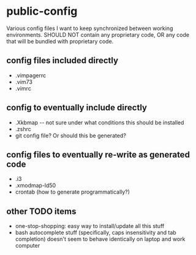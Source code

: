 public-config
=============

Various config files I want to keep synchronized between working environments. SHOULD NOT contain any proprietary code, OR any code that will be bundled with proprietary code.

config files included directly
-----------
 * .vimpagerrc
 * .vim73
 * .vimrc

config to eventually include directly
-----------

 * .Xkbmap -- not sure under what conditions this should be installed
 * .zshrc
 * git config file? Or should this be generated?

config files to eventually re-write as generated code
-----------
 * .i3
 * .xmodmap-ld50
 * crontab (how to generate programmatically?)

other TODO items
-----------
 * one-stop-shopping: easy way to install/update all this stuff
 * bash autocomplete stuff (specifically, caps insensitivity and tab
    completion) doesn't seem to behave identically on laptop and work computer
